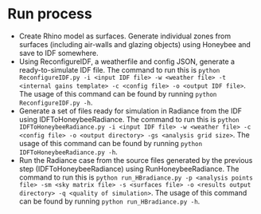 # Run process

-  Create Rhino model as surfaces. Generate individual zones from surfaces (including air-walls and glazing objects) using Honeybee and save to IDF somewhere.
-  Using ReconfigureIDF, a weatherfile and config JSON, generate a ready-to-simulate IDF file. The command to run this is `python ReconfigureIDF.py -i <input IDF file> -w <weather file> -t <internal gains template> -c <config file> -o <output IDF file>`. The usage of this command can be found by running `python ReconfigureIDF.py -h`.
-  Generate a set of files ready for simulation in Radiance from the IDF using IDFToHoneybeeRadiance. The command to run this is `python IDFToHoneybeeRadiance.py -i <input IDF file> -w <weather file> -c <config file> -o <output directory> -gs <analysis grid size>`. The usage of this command can be found by running `python IDFToHoneybeeRadiance.py -h`.
-  Run the Radiance case from the source files generated by the previous step (IDFToHoneybeeRadiance) using RunHoneybeeRadiance. The command to run this is `python run_HBradiance.py -p <analysis points file> -sm <sky matrix file> -s <surfaces file> -o <results output directory> -q <quality of simulation>`. The usage of this command can be found by running `python run_HBradiance.py -h`.

<!---
cd "C:\Users\tgerrish\Documents\GitHub\SAMAzure\TestFiles"

CONFIGURE IDF
python ReconfigureIDF.py -i "C:\Users\tgerrish\Documents\GitHub\SAMAzure\TestFiles\4_zone_test.idf" -w "C:\Users\tgerrish\Documents\GitHub\SAMAzure\TestFiles\GBR_Cardiff_CIBSE_TRY.epw" -c "C:\Users\tgerrish\Documents\GitHub\SAMAzure\TestFiles\idf_config.json" -o "C:\Users\tgerrish\Documents\GitHub\SAMAzure\TestFiles\4_zone_test_mod.idf" -t "C:\Users\tgerrish\Documents\GitHub\SAMAzure\TestFiles\internal_gains_library.json"

RUN ENERGYPLUS
"C:\EnergyPlusV8-8-0\energyplus.exe" -a -r -x -w "C:\Users\tgerrish\Documents\GitHub\SAMAzure\TestFiles\GBR_Cardiff_CIBSE_TRY.epw" -d "C:\Users\tgerrish\Documents\GitHub\SAMAzure\TestFiles\epresults" "C:\Users\tgerrish\Documents\GitHub\SAMAzure\TestFiles\4_zone_test_mod.idf"

CONVERT IDF TO RADIANCE
python IDFToHoneybeeRadiance.py -i "C:\Users\tgerrish\Documents\GitHub\SAMAzure\TestFiles\4_zone_test_mod.idf" -w "C:\Users\tgerrish\Documents\GitHub\SAMAzure\TestFiles\GBR_Cardiff_CIBSE_TRY.epw" -c "C:\Users\tgerrish\Documents\GitHub\SAMAzure\TestFiles\idf_config.json" -o "C:\Users\tgerrish\Documents\GitHub\SAMAzure\TestFiles\radfiles" -gs 1.0

RUND RADIANCE
python RunHoneybeeRadiance.py -p "C:\Users\tgerrish\Documents\GitHub\SAMAzure\TestFiles\radfiles\AnalysisGrids\zone1.json" -sm "C:\Users\tgerrish\Documents\GitHub\SAMAzure\TestFiles\radfiles\sky_mtx.json" -s "C:\Users\tgerrish\Documents\GitHub\SAMAzure\TestFiles\radfiles\surfaces.json" -o "C:\Users\tgerrish\Documents\GitHub\SAMAzure\TestFiles\radfiles" -q low
-->
